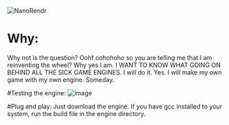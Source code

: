 ![NanoRendr](https://github.com/RaghavGohil/NanoRendr/assets/71706645/a73cb240-ed34-4ac8-bfac-bce514f21820)

# Why:
Why not is the question? Oohf oohohoho so you are telling me that I am reinventing the wheel? Why yes I am. I WANT TO KNOW WHAT GOING ON BEHIND ALL THE SICK GAME ENGINES. I will do it. Yes. I will make my own game with my own engine. Someday.

#Testing the engine:
![image](https://github.com/RaghavGohil/NanoRendr/assets/71706645/84d2e328-8e6e-4c7c-a18c-75aba467ae37)

#Plug and play:
Just download the engine. If you have gcc installed to your system, run the build file in the engine directory.
